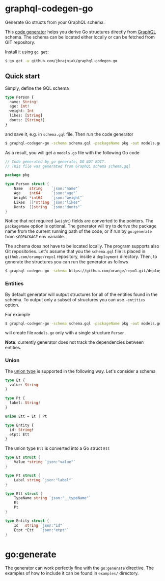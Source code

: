 # graphql-codegen-go
Generate Go structs from your GraphQL schema.

This [code generator](https://blog.golang.org/generate) helps you derive Go structures directly from [GraphQL](https://graphql.org/) schema. The schema
can be located either locally or can be fetched from GIT repository.

Install it using `go get`:

```bash
$ go get -u github.com/jkrajniak/graphql-codegen-go
```
## Quick start

Simply, define the GQL schema
```graphql
type Person {
  name: String!
  age: Int!
  weight: Int
  likes: [String]
  donts: [String!]
}
```
and save it, e.g. in `schema.gql` file. Then run the code generator

```bash
$ graphql-codegen-go -schema schema.gql -packageName pkg -out models.go
```
As a result, you will get a `models.go` file with the following Go code

```go
// Code generated by go generate; DO NOT EDIT.
// This file was generated from GraphQL schema schema.gql

package pkg

type Person struct {
	Name   string    `json:"name"`
	Age    int64     `json:"age"`
	Weight *int64    `json:"weight"`
	Likes  []*string `json:"likes"`
	Donts  []string  `json:"donts"`
}
```

Notice that not required (`weight`) fields are converted to the pointers. The `packageName` option is optional. The generator
will try to derive the package name from the current running path of the code, or if run by `go:generate` from `$GOPACKAGE` env variable.

The schema does not have to be located locally. The program supports also Git repositories.
Let's assume that you the `schema.gql` file is placed in `github.com/orange/repo1` repository, inside a `deployment` directory.
Then, to generate the structures you can run the generator as follows

```bash
$ graphql-codegen-go -schema https://github.com/orange/repo1.git/deployment/schema.gql -packageName pkg -out models.go
```

### Entities

By default generator will output structures for all of the entities found in the schema. To output only a subset of structures
you can use `-entities` option.

For example
```bash
$ graphql-codegen-go -schema schema.gql -packageName pkg -out models.go -entities Person
```
will create file `models.go` only with a single structure `Person`.

**Note:** currently generator does not track the dependencies between entities.

### Union

The [union type](https://graphql.org/learn/schema/#union-types) is supported in the following way. Let's consider a schema
```graphql
type Et {
  value: String
}

type Pt {
  label: String!
}

union Ett = Et | Pt

type Entity {
  id: String!
  etpt: Ett
}
```

The union type `Ett` is converted into a Go struct `Ett`
```go
type Et struct {
	Value *string `json:"value"`
}

type Pt struct {
	Label string `json:"label"`
}

type Ett struct {
	TypeName string `json:"__typeName"`
	Et
	Pt
}

type Entity struct {
	Id   string `json:"id"`
	Etpt *Ett   `json:"etpt"`
}
```

# go:generate

The generator can work perfectly fine with the ```go:generate``` directive. The examples of how to include it can be found in `examples/` directory.